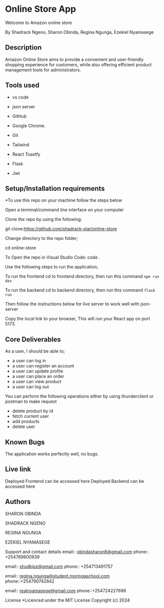 # Online Store App
Welcome to Amazon online store

By Shadrack Ngeno, Sharon Obinda, Regina Ngunga, Ezekiel Nyamasege
## Description
Amazon Online Store aims to provide a convenient and user-friendly shopping experience for customers, while also offering efficient product management tools for administrators.

## Tools used
- vs code

- json server

- GitHub

- Google Chrome.

- Git

- Tailwind

- React Toastfy

- Flask

- Jwt

## Setup/Installation requirements
*To use this repo on your machine follow the steps below

Open a terminal/command line interface on your computer

Clone the repo by using the following:

git clone:https://github.com/shadrack-star/online-store

Change directory to the repo folder;

cd online-store

To Open the repo in Visual Studio Code: code .

Use the following steps to run the application;

To run the frontend cd to frontend directory, then run this command `npm run dev`

To run the backend cd to backend directory, then run this command `flask run`

Then follow the instructions below for live server to work well with json-server​

Copy the local link to your browser, This will run your React app on port 5173.

## Core Deliverables

As a user, I should be able to;

- a user can log in
- a user can register an account
- a user can update profile
- a user can place an order
- a user can view product
- a user can log out

You can perform the following operations either by using thunderclient or postman to make request

 
- delete product by id
- fetch current user
- add products
- delete user
## Known Bugs
The application works perfectly well, no bugs.

## Live link
Deployed Frontend can be accessed here 
Deployed Backend can be accessed here 

## Authors
SHARON OBINDA

SHADRACK NGENO

REGINA NGUNGA

EZEKIEL NYAMASEGE

Support and contact details
email:: obindasharon6@gmail.com phone:: +254769600939

email:: shudkipz@gmail.com phone:: +254713491757

email:: regina.ngunga@student.moringaschool.com phone::+254790742842

email:: realnyamasege@gmail.com phone::+254724227698

License
*Licenced under the MIT License Copyright (c) 2024
